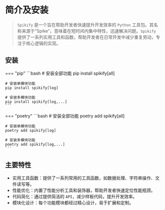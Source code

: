 # 简介及安装

> `Spikify` 是一个旨在帮助开发者快速提升开发效率的 `Python` 工具包。其名称来源于“Spike”，意味着在短时间内集中特性，迅速解决问题。`Spikify` 提供了一系列实用工具和函数，帮助开发者在日常开发中减少重复劳动，专注于核心逻辑的实现。

## 安装

=== "pip"
    ```bash
    # 安装全部功能
    pip install spikify[all]

    # 安装单模块功能
    pip install spikify[log]

    # 安装多模块功能
    pip install spikify[log,...]
    ```

=== "poetry"
    ```bash
    # 安装全部功能
    poetry add spikify[all]

    # 安装单模块功能
    poetry add spikify[log]

    # 安装多模块功能
    poetry add spikify[log,...]
    ```

## 主要特性

* 实用工具函数：提供了一系列常用的工具函数，如数据处理、字符串操作、文件读写等。
* 性能优化：内置了性能分析工具和装饰器，帮助开发者快速定位性能瓶颈。
* 代码简化：通过提供简洁的 `API`，减少样板代码，提升开发效率。
* 模块化设计：每个功能模块都经过精心设计，易于扩展和定制。
